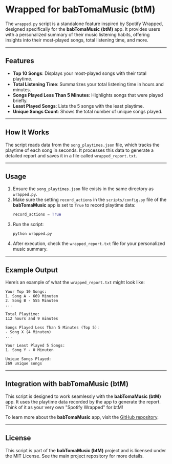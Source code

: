 # Wrapped for babTomaMusic (btM)

The `wrapped.py` script is a standalone feature inspired by Spotify Wrapped, designed specifically for the **babTomaMusic (btM)** app. It provides users with a personalized summary of their music listening habits, offering insights into their most-played songs, total listening time, and more.

---

## Features

- **Top 10 Songs**: Displays your most-played songs with their total playtime.
- **Total Listening Time**: Summarizes your total listening time in hours and minutes.
- **Songs Played Less Than 5 Minutes**: Highlights songs that were played briefly.
- **Least Played Songs**: Lists the 5 songs with the least playtime.
- **Unique Songs Count**: Shows the total number of unique songs played.

---

## How It Works

The script reads data from the `song_playtimes.json` file, which tracks the playtime of each song in seconds. It processes this data to generate a detailed report and saves it in a file called `wrapped_report.txt`.

---

## Usage

1. Ensure the `song_playtimes.json` file exists in the same directory as `wrapped.py`.
2. Make sure the setting `record_actions` in the `scripts/config.py` file of the **babTomaMusic** app is set to `True` to record playtime data:
   ```python
   record_actions = True
   ```
3. Run the script:
   ```bash
   python wrapped.py
   ```
4. After execution, check the `wrapped_report.txt` file for your personalized music summary.

---

## Example Output

Here’s an example of what the `wrapped_report.txt` might look like:

```
Your Top 10 Songs:
1. Song A - 669 Minuten
2. Song B - 555 Minuten
...

Total Playtime:
112 hours and 9 minutes

Songs Played Less Than 5 Minutes (Top 5):
- Song X (4 Minuten)
...

Your Least Played 5 Songs:
1. Song Y - 0 Minuten

Unique Songs Played:
269 unique songs
```

---

## Integration with babTomaMusic (btM)

This script is designed to work seamlessly with the **babTomaMusic (btM)** app. It uses the playtime data recorded by the app to generate the report. Think of it as your very own "Spotify Wrapped" for btM!

To learn more about the **babTomaMusic** app, visit the [GitHub repository](https://github.com/Tamino1230/babTomaMusic).

---

## License

This script is part of the **babTomaMusic (btM)** project and is licensed under the MIT License. See the main project repository for more details.
